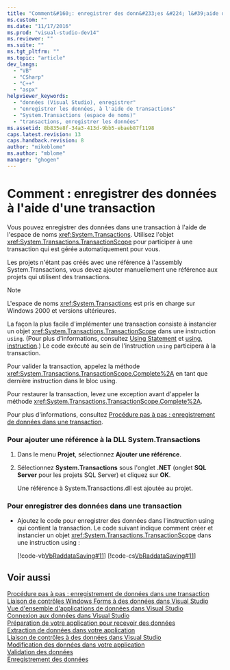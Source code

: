 ```yaml
---
title: "Comment&#160;: enregistrer des donn&#233;es &#224; l&#39;aide d&#39;une transaction | Microsoft Docs"
ms.custom: ""
ms.date: "11/17/2016"
ms.prod: "visual-studio-dev14"
ms.reviewer: ""
ms.suite: ""
ms.tgt_pltfrm: ""
ms.topic: "article"
dev_langs: 
  - "VB"
  - "CSharp"
  - "C++"
  - "aspx"
helpviewer_keywords: 
  - "données (Visual Studio), enregistrer"
  - "enregistrer les données, à l'aide de transactions"
  - "System.Transactions (espace de noms)"
  - "transactions, enregistrer les données"
ms.assetid: 8b835e8f-34a3-413d-9bb5-ebaeb87f1198
caps.latest.revision: 13
caps.handback.revision: 8
author: "mikeblome"
ms.author: "mblome"
manager: "ghogen"
---
```

# Comment&#160;: enregistrer des donn&#233;es &#224; l&#39;aide d&#39;une transaction
Vous pouvez enregistrer des données dans une transaction à l'aide de l'espace de noms <xref:System.Transactions>.  Utilisez l'objet <xref:System.Transactions.TransactionScope> pour participer à une transaction qui est gérée automatiquement pour vous.  
  
 Les projets n'étant pas créés avec une référence à l'assembly System.Transactions,  vous devez ajouter manuellement une référence aux projets qui utilisent des transactions.  
  
> [!NOTE]
>  L'espace de noms <xref:System.Transactions> est pris en charge sur Windows 2000 et versions ultérieures.  
  
 La façon la plus facile d'implémenter une transaction consiste à instancier un objet <xref:System.Transactions.TransactionScope> dans une instruction `using`.  \(Pour plus d'informations, consultez [Using Statement](/dotnet/visual-basic/language-reference/statements/using-statement) et [using, instruction](/dotnet/csharp/language-reference/keywords/using-statement).\) Le code exécuté au sein de l'instruction `using` participera à la transaction.  
  
 Pour valider la transaction, appelez la méthode <xref:System.Transactions.TransactionScope.Complete%2A> en tant que dernière instruction dans le bloc using.  
  
 Pour restaurer la transaction, levez une exception avant d'appeler la méthode <xref:System.Transactions.TransactionScope.Complete%2A>.  
  
 Pour plus d'informations, consultez [Procédure pas à pas : enregistrement de données dans une transaction](../data-tools/save-data-in-a-transaction.md).  
  
### Pour ajouter une référence à la DLL System.Transactions  
  
1.  Dans le menu **Projet**, sélectionnez **Ajouter une référence**.  
  
2.  Sélectionnez **System.Transactions** sous l'onglet **.NET** \(onglet **SQL Server** pour les projets SQL Server\) et cliquez sur **OK**.  
  
     Une référence à System.Transactions.dll est ajoutée au projet.  
  
### Pour enregistrer des données dans une transaction  
  
-   Ajoutez le code pour enregistrer des données dans l'instruction using qui contient la transaction.  Le code suivant indique comment créer et instancier un objet <xref:System.Transactions.TransactionScope> dans une instruction using :  
  
     [!code-vb[VbRaddataSaving#11](../data-tools/codesnippet/VisualBasic/save-data-by-using-a-transaction_1.vb)]
     [!code-cs[VbRaddataSaving#11](../data-tools/codesnippet/CSharp/save-data-by-using-a-transaction_1.cs)]  
  
## Voir aussi  
 [Procédure pas à pas : enregistrement de données dans une transaction](../data-tools/save-data-in-a-transaction.md)   
 [Liaison de contrôles Windows Forms à des données dans Visual Studio](../data-tools/bind-windows-forms-controls-to-data-in-visual-studio.md)   
 [Vue d'ensemble d'applications de données dans Visual Studio](../data-tools/overview-of-data-applications-in-visual-studio.md)   
 [Connexion aux données dans Visual Studio](../data-tools/connecting-to-data-in-visual-studio.md)   
 [Préparation de votre application pour recevoir des données](../Topic/Preparing%20Your%20Application%20to%20Receive%20Data.md)   
 [Extraction de données dans votre application](../data-tools/fetching-data-into-your-application.md)   
 [Liaison de contrôles à des données dans Visual Studio](../data-tools/bind-controls-to-data-in-visual-studio.md)   
 [Modification des données dans votre application](../data-tools/editing-data-in-your-application.md)   
 [Validation des données](../Topic/Validating%20Data.md)   
 [Enregistrement des données](../data-tools/saving-data.md)